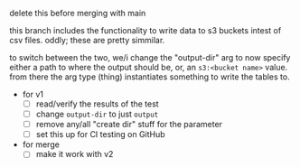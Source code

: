 
delete this before merging with main

this branch includes the functionality to write data to s3 buckets intest of csv files.
oddly; these are pretty simmilar.

to switch between the two, we/i change the "output-dir" arg to now specify either a path to where the output should be, or, an `s3:<bucket name>` value.
from there the arg type (thing) instantiates something to write the tables to.

- for v1
    - [ ] read/verify the results of the test
    - [ ] change `output-dir` to just `output`
    - [ ] remove any/all "create dir" stuff for the parameter
    - [ ] set this up for CI testing on GitHub
- for merge
    - [ ] make it work with v2
